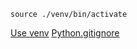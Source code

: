 ```
source ./venv/bin/activate
```

[Use venv](https://medium.com/@jtpaasch/the-right-way-to-use-virtual-environments-1bc255a0cba7)
[Python.gitignore](https://github.com/github/gitignore/blob/master/Python.gitignore)
